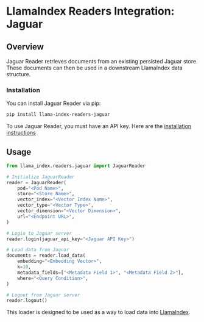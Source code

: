 # LlamaIndex Readers Integration: Jaguar

## Overview

Jaguar Reader retrieves documents from an existing persisted Jaguar store. These documents can then be used in a downstream LlamaIndex data structure.

### Installation

You can install Jaguar Reader via pip:

```bash
pip install llama-index-readers-jaguar
```

To use Jaguar Reader, you must have an API key. Here are the [installation instructions](http://www.jaguardb.com/docsetup.html)

## Usage

```python
from llama_index.readers.jaguar import JaguarReader

# Initialize JaguarReader
reader = JaguarReader(
    pod="<Pod Name>",
    store="<Store Name>",
    vector_index="<Vector Index Name>",
    vector_type="<Vector Type>",
    vector_dimension="<Vector Dimension>",
    url="<Endpoint URL>",
)

# Login to Jaguar server
reader.login(jaguar_api_key="<Jaguar API Key>")

# Load data from Jaguar
documents = reader.load_data(
    embedding="<Embedding Vector>",
    k=10,
    metadata_fields=["<Metadata Field 1>", "<Metadata Field 2>"],
    where="<Query Condition>",
)

# Logout from Jaguar server
reader.logout()
```

This loader is designed to be used as a way to load data into
[LlamaIndex](https://github.com/run-llama/llama_index/tree/main/llama_index).
